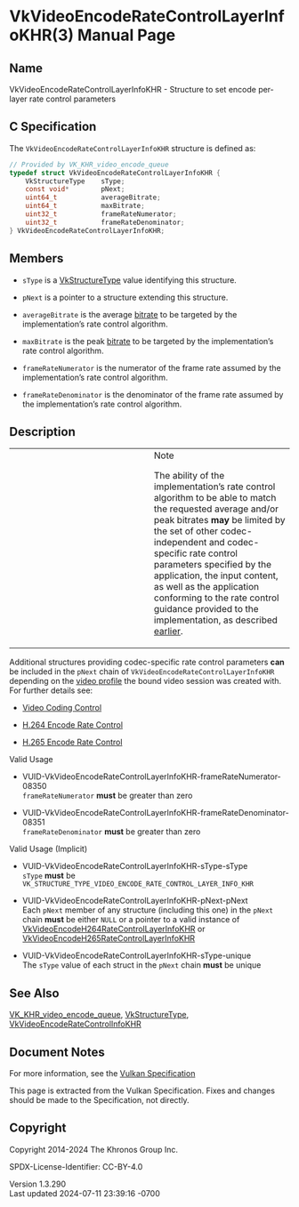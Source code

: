 # VkVideoEncodeRateControlLayerInfoKHR(3) Manual Page

## Name

VkVideoEncodeRateControlLayerInfoKHR - Structure to set encode per-layer
rate control parameters



## <a href="#_c_specification" class="anchor"></a>C Specification

The `VkVideoEncodeRateControlLayerInfoKHR` structure is defined as:

``` c
// Provided by VK_KHR_video_encode_queue
typedef struct VkVideoEncodeRateControlLayerInfoKHR {
    VkStructureType    sType;
    const void*        pNext;
    uint64_t           averageBitrate;
    uint64_t           maxBitrate;
    uint32_t           frameRateNumerator;
    uint32_t           frameRateDenominator;
} VkVideoEncodeRateControlLayerInfoKHR;
```

## <a href="#_members" class="anchor"></a>Members

- `sType` is a [VkStructureType](https://registry.khronos.org/vulkan/specs/1.3-extensions/man/html/VkStructureType.html) value identifying
  this structure.

- `pNext` is a pointer to a structure extending this structure.

- `averageBitrate` is the average <a
  href="https://registry.khronos.org/vulkan/specs/1.3-extensions/html/vkspec.html#encode-bitrate"
  target="_blank" rel="noopener">bitrate</a> to be targeted by the
  implementation’s rate control algorithm.

- `maxBitrate` is the peak <a
  href="https://registry.khronos.org/vulkan/specs/1.3-extensions/html/vkspec.html#encode-bitrate"
  target="_blank" rel="noopener">bitrate</a> to be targeted by the
  implementation’s rate control algorithm.

- `frameRateNumerator` is the numerator of the frame rate assumed by the
  implementation’s rate control algorithm.

- `frameRateDenominator` is the denominator of the frame rate assumed by
  the implementation’s rate control algorithm.

## <a href="#_description" class="anchor"></a>Description

<table>
<colgroup>
<col style="width: 50%" />
<col style="width: 50%" />
</colgroup>
<tbody>
<tr>
<td class="icon"><em></em></td>
<td class="content">Note
<p>The ability of the implementation’s rate control algorithm to be able
to match the requested average and/or peak bitrates <strong>may</strong>
be limited by the set of other codec-independent and codec-specific rate
control parameters specified by the application, the input content, as
well as the application conforming to the rate control guidance provided
to the implementation, as described <a
href="https://registry.khronos.org/vulkan/specs/1.3-extensions/html/vkspec.html#encode-rate-control"
target="_blank" rel="noopener">earlier</a>.</p></td>
</tr>
</tbody>
</table>

Additional structures providing codec-specific rate control parameters
**can** be included in the `pNext` chain of
`VkVideoEncodeRateControlLayerInfoKHR` depending on the <a
href="https://registry.khronos.org/vulkan/specs/1.3-extensions/html/vkspec.html#video-profiles"
target="_blank" rel="noopener">video profile</a> the bound video session
was created with. For further details see:

- <a
  href="https://registry.khronos.org/vulkan/specs/1.3-extensions/html/vkspec.html#video-coding-control"
  target="_blank" rel="noopener">Video Coding Control</a>

- <a
  href="https://registry.khronos.org/vulkan/specs/1.3-extensions/html/vkspec.html#encode-h264-rate-control"
  target="_blank" rel="noopener">H.264 Encode Rate Control</a>

- <a
  href="https://registry.khronos.org/vulkan/specs/1.3-extensions/html/vkspec.html#encode-h265-rate-control"
  target="_blank" rel="noopener">H.265 Encode Rate Control</a>

Valid Usage

- <a
  href="#VUID-VkVideoEncodeRateControlLayerInfoKHR-frameRateNumerator-08350"
  id="VUID-VkVideoEncodeRateControlLayerInfoKHR-frameRateNumerator-08350"></a>
  VUID-VkVideoEncodeRateControlLayerInfoKHR-frameRateNumerator-08350  
  `frameRateNumerator` **must** be greater than zero

- <a
  href="#VUID-VkVideoEncodeRateControlLayerInfoKHR-frameRateDenominator-08351"
  id="VUID-VkVideoEncodeRateControlLayerInfoKHR-frameRateDenominator-08351"></a>
  VUID-VkVideoEncodeRateControlLayerInfoKHR-frameRateDenominator-08351  
  `frameRateDenominator` **must** be greater than zero

Valid Usage (Implicit)

- <a href="#VUID-VkVideoEncodeRateControlLayerInfoKHR-sType-sType"
  id="VUID-VkVideoEncodeRateControlLayerInfoKHR-sType-sType"></a>
  VUID-VkVideoEncodeRateControlLayerInfoKHR-sType-sType  
  `sType` **must** be
  `VK_STRUCTURE_TYPE_VIDEO_ENCODE_RATE_CONTROL_LAYER_INFO_KHR`

- <a href="#VUID-VkVideoEncodeRateControlLayerInfoKHR-pNext-pNext"
  id="VUID-VkVideoEncodeRateControlLayerInfoKHR-pNext-pNext"></a>
  VUID-VkVideoEncodeRateControlLayerInfoKHR-pNext-pNext  
  Each `pNext` member of any structure (including this one) in the
  `pNext` chain **must** be either `NULL` or a pointer to a valid
  instance of
  [VkVideoEncodeH264RateControlLayerInfoKHR](https://registry.khronos.org/vulkan/specs/1.3-extensions/man/html/VkVideoEncodeH264RateControlLayerInfoKHR.html)
  or
  [VkVideoEncodeH265RateControlLayerInfoKHR](https://registry.khronos.org/vulkan/specs/1.3-extensions/man/html/VkVideoEncodeH265RateControlLayerInfoKHR.html)

- <a href="#VUID-VkVideoEncodeRateControlLayerInfoKHR-sType-unique"
  id="VUID-VkVideoEncodeRateControlLayerInfoKHR-sType-unique"></a>
  VUID-VkVideoEncodeRateControlLayerInfoKHR-sType-unique  
  The `sType` value of each struct in the `pNext` chain **must** be
  unique

## <a href="#_see_also" class="anchor"></a>See Also

[VK_KHR_video_encode_queue](https://registry.khronos.org/vulkan/specs/1.3-extensions/man/html/VK_KHR_video_encode_queue.html),
[VkStructureType](https://registry.khronos.org/vulkan/specs/1.3-extensions/man/html/VkStructureType.html),
[VkVideoEncodeRateControlInfoKHR](https://registry.khronos.org/vulkan/specs/1.3-extensions/man/html/VkVideoEncodeRateControlInfoKHR.html)

## <a href="#_document_notes" class="anchor"></a>Document Notes

For more information, see the <a
href="https://registry.khronos.org/vulkan/specs/1.3-extensions/html/vkspec.html#VkVideoEncodeRateControlLayerInfoKHR"
target="_blank" rel="noopener">Vulkan Specification</a>

This page is extracted from the Vulkan Specification. Fixes and changes
should be made to the Specification, not directly.

## <a href="#_copyright" class="anchor"></a>Copyright

Copyright 2014-2024 The Khronos Group Inc.

SPDX-License-Identifier: CC-BY-4.0

Version 1.3.290  
Last updated 2024-07-11 23:39:16 -0700
